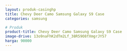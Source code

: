 ```yaml
---
layout: produk-casinghp
title: Chevy Deer Camo Samsung Galaxy S9 Case
categories: samsung

# Produk
product-title: Chevy Deer Camo Samsung Galaxy S9 Case
image-drive: 13o9naFhK2dTm2Lf_38R59O8fXmgrJY57
harga: 90000
---
```

